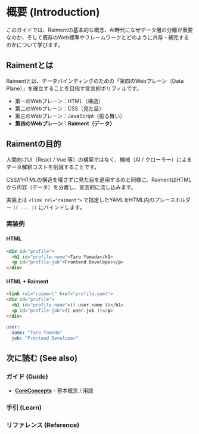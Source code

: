# 概要 (Introduction)

このガイドでは、Raimentの基本的な概念、AI時代になぜデータ層の分離が重要なのか、そして既存のWeb標準やフレームワークとどのように共存・補完するのかについて学びます。

## Raimentとは

Raimentとは、データバインディングのための「第四のWebプレーン（Data Plane）」を確立することを目指す宣言的ポリフィルです。

- 第一のWebプレーン：HTML（構造）
- 第二のWebプレーン：CSS（見た目）
- 第三のWebプレーン：JavaScript（振る舞い）
- **第四のWebプレーン：Raiment（データ）**

## Raimentの目的

人間向けUI（React / Vue 等）の構築ではなく、機械（AI / クローラー）によるデータ解釈コストを削減することです。

CSSがHTMLの構造を壊さずに見た目を適用するのと同様に、RaimentはHTMLから内容（データ）を分離し、宣言的に流し込みます。

実装上は `<link rel="raiment">` で指定したYAMLをHTML内のプレースホルダー `(( ... ))` にバインドします。

### 実装例

#### HTML

```html
<div id="profile">
  <h1 id="profile-name">Taro Yamada</h1>
  <p id="profile-job">Frontend Developer</p>
</div>
```

#### HTML + Raiment

```html
<link rel="raiment" href="profile.yaml">
<div id="profile">
  <h1 id="profile-name">(( user.name ))</h1>
  <p id="profile-job">(( user.job ))</p>
</div>
```

```yaml
user:
  name: "Taro Yamada"
  job: "Frontend Developer"
```

## 次に読む (See also)

### ガイド (Guide)

- **[CoreConcepts](./CoreConcepts.md)** - 基本概念 / 用語

### 手引 (Learn)

### リファレンス (Reference)
